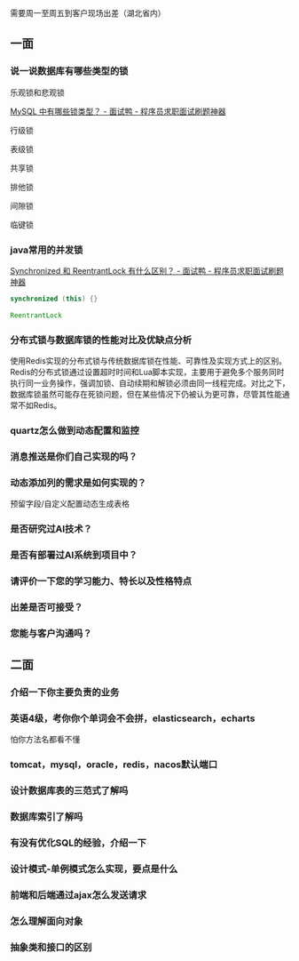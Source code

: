 需要周一至周五到客户现场出差（湖北省内）



## 一面



### 说一说数据库有哪些类型的锁

乐观锁和悲观锁



[MySQL 中有哪些锁类型？ - 面试鸭 - 程序员求职面试刷题神器](https://www.mianshiya.com/question/1780933295500980225)

行级锁

表级锁

共享锁

排他锁

间隙锁

临键锁



### java常用的并发锁

[Synchronized 和 ReentrantLock 有什么区别？ - 面试鸭 - 程序员求职面试刷题神器](https://www.mianshiya.com/question/1780933294976692225)

```java
synchronized (this) {}
    
ReentrantLock
```



### 分布式锁与数据库锁的性能对比及优缺点分析

使用Redis实现的分布式锁与传统数据库锁在性能、可靠性及实现方式上的区别。Redis的分布式锁通过设置超时时间和Lua脚本实现，主要用于避免多个服务同时执行同一业务操作，强调加锁、自动续期和解锁必须由同一线程完成。对比之下，数据库锁虽然可能存在死锁问题，但在某些情况下仍被认为更可靠，尽管其性能通常不如Redis。



### quartz怎么做到动态配置和监控





### 消息推送是你们自己实现的吗？



### 动态添加列的需求是如何实现的？

预留字段/自定义配置动态生成表格



### 是否研究过AI技术？



### 是否有部署过AI系统到项目中？





### 请评价一下您的学习能力、特长以及性格特点



### 出差是否可接受？



### 您能与客户沟通吗？



## 二面



### 介绍一下你主要负责的业务



### 英语4级，考你你个单词会不会拼，elasticsearch，echarts

怕你方法名都看不懂

### tomcat，mysql，oracle，redis，nacos默认端口



### 设计数据库表的三范式了解吗



### 数据库索引了解吗



### 有没有优化SQL的经验，介绍一下



### 设计模式-单例模式怎么实现，要点是什么



### 前端和后端通过ajax怎么发送请求



### 怎么理解面向对象



### 抽象类和接口的区别





